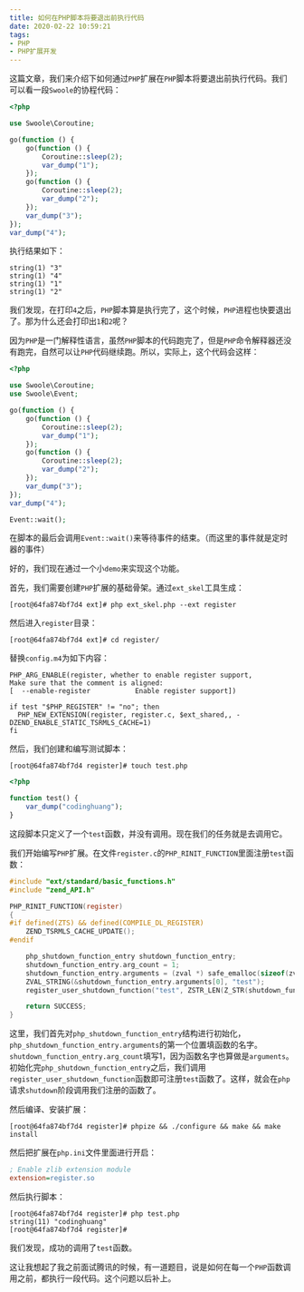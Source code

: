 ```yaml
---
title: 如何在PHP脚本将要退出前执行代码
date: 2020-02-22 10:59:21
tags:
- PHP
- PHP扩展开发
---
```


这篇文章，我们来介绍下如何通过`PHP`扩展在`PHP`脚本将要退出前执行代码。我们可以看一段`Swoole`的协程代码：

```php
<?php

use Swoole\Coroutine;

go(function () {
    go(function () {
        Coroutine::sleep(2);
        var_dump("1");
    });
    go(function () {
        Coroutine::sleep(2);
        var_dump("2");
    });
    var_dump("3");
});
var_dump("4");
```

执行结果如下：

```shell
string(1) "3"
string(1) "4"
string(1) "1"
string(1) "2"
```

我们发现，在打印`4`之后，`PHP`脚本算是执行完了，这个时候，`PHP`进程也快要退出了。那为什么还会打印出`1`和`2`呢？

因为`PHP`是一门解释性语言，虽然`PHP`脚本的代码跑完了，但是`PHP`命令解释器还没有跑完，自然可以让`PHP`代码继续跑。所以，实际上，这个代码会这样：

```php
<?php

use Swoole\Coroutine;
use Swoole\Event;

go(function () {
    go(function () {
        Coroutine::sleep(2);
        var_dump("1");
    });
    go(function () {
        Coroutine::sleep(2);
        var_dump("2");
    });
    var_dump("3");
});
var_dump("4");

Event::wait();
```

在脚本的最后会调用`Event::wait()`来等待事件的结束。（而这里的事件就是定时器的事件）

好的，我们现在通过一个小`demo`来实现这个功能。

首先，我们需要创建`PHP`扩展的基础骨架。通过`ext_skel`工具生成：

```shell
[root@64fa874bf7d4 ext]# php ext_skel.php --ext register
```

然后进入`register`目录：

```shell
[root@64fa874bf7d4 ext]# cd register/
```

替换`config.m4`为如下内容：

```shell
PHP_ARG_ENABLE(register, whether to enable register support,
Make sure that the comment is aligned:
[  --enable-register           Enable register support])
​
if test "$PHP_REGISTER" != "no"; then
  PHP_NEW_EXTENSION(register, register.c, $ext_shared,, -DZEND_ENABLE_STATIC_TSRMLS_CACHE=1)
fi
```

然后，我们创建和编写测试脚本：

```shell
[root@64fa874bf7d4 register]# touch test.php
```

```php
<?php

function test() {
    var_dump("codinghuang");
}
```

这段脚本只定义了一个`test`函数，并没有调用。现在我们的任务就是去调用它。

我们开始编写`PHP`扩展。在文件`register.c`的`PHP_RINIT_FUNCTION`里面注册`test`函数：

```c
#include "ext/standard/basic_functions.h"
#include "zend_API.h"

PHP_RINIT_FUNCTION(register)
{
#if defined(ZTS) && defined(COMPILE_DL_REGISTER)
	ZEND_TSRMLS_CACHE_UPDATE();
#endif

	php_shutdown_function_entry shutdown_function_entry;
    shutdown_function_entry.arg_count = 1;
    shutdown_function_entry.arguments = (zval *) safe_emalloc(sizeof(zval), 1, 0);
    ZVAL_STRING(&shutdown_function_entry.arguments[0], "test");
    register_user_shutdown_function("test", ZSTR_LEN(Z_STR(shutdown_function_entry.arguments[0])), &shutdown_function_entry);

	return SUCCESS;
}
```

这里，我们首先对`php_shutdown_function_entry`结构进行初始化，`php_shutdown_function_entry.arguments`的第一个位置填函数的名字。`shutdown_function_entry.arg_count`填写1，因为函数名字也算做是`arguments`。初始化完`php_shutdown_function_entry`之后，我们调用`register_user_shutdown_function`函数即可注册`test`函数了。这样，就会在`php`请求`shutdown`阶段调用我们注册的函数了。

然后编译、安装扩展：

```shell
[root@64fa874bf7d4 register]# phpize && ./configure && make && make install
```

然后把扩展在`php.ini`文件里面进行开启：

```ini
; Enable zlib extension module
extension=register.so
```

然后执行脚本：

```shell
[root@64fa874bf7d4 register]# php test.php
string(11) "codinghuang"
[root@64fa874bf7d4 register]#
```

我们发现，成功的调用了`test`函数。

这让我想起了我之前面试腾讯的时候，有一道题目，说是如何在每一个`PHP`函数调用之前，都执行一段代码。这个问题以后补上。

